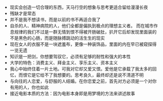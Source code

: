 - 现实会创造一切合理的东西，天马行空的想象与思考更适合留给漫漫长夜
- 残缺才是常态
- 并不是我不想读书，而是以前的书不再适合我了
- 自杀的人、精神病院的人，他们全都是偏执到极点的理想主义者。
  而在城市作息规律的我们不过是一群无情到恨不得被开肠破肚，扒开它后却发现里面装的不是黑色的心肠，而是随脉搏跳动的活生生的现实
- 现在女人的衣服不是一块遮羞布，更像一种装饰品，里面的内在早已被窥探得一览无遗
- 知识是一把剑，你想要驾驭它，必须有足够的耐性和强大的本性
- 大学的特色：消费主义、拜金主义、享乐主义、资本主义
- 我心中始终住着一片土地。可我对它却又爱又恨。爱他是它承载了我太多的回忆，而恨它是它给不了我想要的。思考良久，最终却还是说不清道不明
- 与向往的人恋爱，与舒服的人结婚。在你恋爱之前，首先对方必须是一个对你有用的人，你也如此
- 接近电影本质的方法：因为电影本身即是用梦境的方法来讲述故事